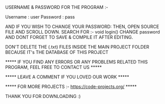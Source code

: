 
USERNAME & PASSWORD FOR THE PROGRAM :-

Username : user
Password : pass

AND IF YOU WISH TO CHANGE YOUR PASSWORD:
THEN, OPEN SOURCE FILE AND SCROLL DOWN. SEARCH FOR :- void login()
CHANGE password AND DONT FORGET TO SAVE & COMPILE IT AFTER EDITING.

DON'T DELETE THE (.txt) FILES INSIDE THE MAIN PROJECT FOLDER
BECAUSE IT's THE DATABASE OF THIS PROJECT

***** IF YOU FIND ANY ERRORS OR ANY PROBLEMS RELATED THIS PROGRAM, FEEL FREE TO CONTACT US *****  

***** LEAVE A COMMENT IF YOU LOVED OUR WORK *****

***** FOR MORE PROJECTS :- https://code-projects.org/ *****

THANK YOU FOR DOWNLOADING :) 
